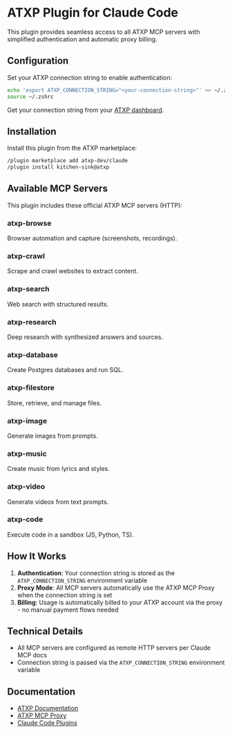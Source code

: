 # ATXP Plugin for Claude Code

This plugin provides seamless access to all ATXP MCP servers with simplified authentication and automatic proxy billing.

## Configuration

Set your ATXP connection string to enable authentication:

```zsh
echo 'export ATXP_CONNECTION_STRING="<your-connection-string>"' >> ~/.zshrc
source ~/.zshrc
```

Get your connection string from your [ATXP dashboard](https://atxp.ai).

## Installation

Install this plugin from the ATXP marketplace:

```bash
/plugin marketplace add atxp-dev/claude
/plugin install kitchen-sink@atxp
```

## Available MCP Servers

This plugin includes these official ATXP MCP servers (HTTP):

### atxp-browse
Browser automation and capture (screenshots, recordings).

### atxp-crawl
Scrape and crawl websites to extract content.

### atxp-search
Web search with structured results.

### atxp-research
Deep research with synthesized answers and sources.

### atxp-database
Create Postgres databases and run SQL.

### atxp-filestore
Store, retrieve, and manage files.

### atxp-image
Generate images from prompts.

### atxp-music
Create music from lyrics and styles.

### atxp-video
Generate videos from text prompts.

### atxp-code
Execute code in a sandbox (JS, Python, TS).

## How It Works

1. **Authentication**: Your connection string is stored as the `ATXP_CONNECTION_STRING` environment variable
2. **Proxy Mode**: All MCP servers automatically use the ATXP MCP Proxy when the connection string is set
3. **Billing**: Usage is automatically billed to your ATXP account via the proxy - no manual payment flows needed

## Technical Details

- All MCP servers are configured as remote HTTP servers per Claude MCP docs
- Connection string is passed via the `ATXP_CONNECTION_STRING` environment variable

## Documentation

- [ATXP Documentation](https://docs.atxp.ai/atxp)
- [ATXP MCP Proxy](https://docs.atxp.ai/proxy)
- [Claude Code Plugins](https://docs.claude.com/en/docs/claude-code/plugins)

